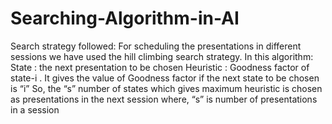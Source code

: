 # Searching-Algorithm-in-AI
Search strategy followed:
For scheduling  the  presentations  in different sessions  we have used the hill climbing search strategy.
In this algorithm:
State : the next  presentation to be chosen 
Heuristic : Goodness   factor  of state-i  .
It gives the value of   Goodness   factor   if the next state to be chosen is “i”
So, the “s” number of  states  which gives  maximum  heuristic  is chosen  as presentations in the next session where, “s” is number of presentations in a session

